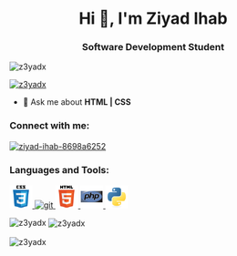 <h1 align="center">Hi 👋, I'm Ziyad Ihab</h1>
<h3 align="center">Software Development Student</h3>

<p align="left"> <img src="https://komarev.com/ghpvc/?username=z3yadx&label=Profile%20views&color=0e75b6&style=flat" alt="z3yadx" /> </p>

<p align="left"> <a href="https://github.com/ryo-ma/github-profile-trophy"><img src="https://github-profile-trophy.vercel.app/?username=z3yadx" alt="z3yadx" /></a> </p>

- 💬 Ask me about **HTML | CSS**

<h3 align="left">Connect with me:</h3>
<p align="left">
<a href="https://linkedin.com/in/ziyad-ihab-8698a6252" target="blank"><img align="center" src="https://raw.githubusercontent.com/rahuldkjain/github-profile-readme-generator/master/src/images/icons/Social/linked-in-alt.svg" alt="ziyad-ihab-8698a6252" height="30" width="40" /></a>
</p>

<h3 align="left">Languages and Tools:</h3>
<p align="left"> <a href="https://www.w3schools.com/css/" target="_blank" rel="noreferrer"> <img src="https://raw.githubusercontent.com/devicons/devicon/master/icons/css3/css3-original-wordmark.svg" alt="css3" width="40" height="40"/> </a> <a href="https://git-scm.com/" target="_blank" rel="noreferrer"> <img src="https://www.vectorlogo.zone/logos/git-scm/git-scm-icon.svg" alt="git" width="40" height="40"/> </a> <a href="https://www.w3.org/html/" target="_blank" rel="noreferrer"> <img src="https://raw.githubusercontent.com/devicons/devicon/master/icons/html5/html5-original-wordmark.svg" alt="html5" width="40" height="40"/> </a> <a href="https://www.php.net" target="_blank" rel="noreferrer"> <img src="https://raw.githubusercontent.com/devicons/devicon/master/icons/php/php-original.svg" alt="php" width="40" height="40"/> </a> <a href="https://www.python.org" target="_blank" rel="noreferrer"> <img src="https://raw.githubusercontent.com/devicons/devicon/master/icons/python/python-original.svg" alt="python" width="40" height="40"/> </a> </p>

<p><img align="left" src="https://github-readme-stats.vercel.app/api/top-langs?username=z3yadx&show_icons=true&locale=en&layout=compact" alt="z3yadx" /></p>

<p>&nbsp;<img align="center" src="https://github-readme-stats.vercel.app/api?username=z3yadx&show_icons=true&locale=en" alt="z3yadx" /></p>

<p><img align="center" src="https://github-readme-streak-stats.herokuapp.com/?user=z3yadx&" alt="z3yadx" /></p>

